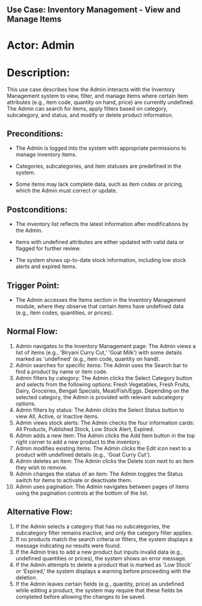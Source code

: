 ## ﻿Use Case: Inventory Management - View and Manage Items 

# Actor: Admin

# Description:

This use case describes how the Admin interacts with the Inventory Management system to view, filter, and manage items where certain item attributes (e.g., item code, quantity on hand, price) are currently undefined. The Admin can search for items, apply filters based on category, subcategory, and status, and modify or delete product information.


## **Preconditions:**
- The Admin is logged into the system with appropriate permissions to manage inventory items.

- Categories, subcategories, and item statuses are predefined in the system.

- Some items may lack complete data, such as item codes or pricing, which the Admin must correct or update.


## **Postconditions:**
- The inventory list reflects the latest information after modifications by the Admin.

- Items with undefined attributes are either updated with valid data or flagged for further review.

- The system shows up-to-date stock information, including low stock alerts and expired items.

## **Trigger Point:**
- The Admin accesses the Items section in the Inventory Management module, where they observe that certain items have undefined data (e.g., item codes, quantities, or prices).

## **Normal Flow:**
1. Admin navigates to the Inventory Management page: The Admin views a list of items (e.g., 'Biryani Curry Cut,' 'Goat Milk') with some details marked as 'undefined' (e.g., item code, quantity on hand).
1. Admin searches for specific items: The Admin uses the Search bar to find a product by name or item code.
1. Admin filters by category: The Admin clicks the Select Category button and selects from the following options: Fresh Vegetables, Fresh Fruits, Dairy, Groceries, Bengali Specials, Meat/Fish/Eggs. Depending on the selected category, the Admin is provided with relevant subcategory options.
1. Admin filters by status: The Admin clicks the Select Status button to view All, Active, or Inactive items.
1. Admin views stock alerts: The Admin checks the four information cards: All Products, Published Stock, Low Stock Alert, Expired.
1. Admin adds a new item: The Admin clicks the Add Item button in the top right corner to add a new product to the inventory.
1. Admin modifies existing items: The Admin clicks the Edit icon next to a product with undefined details (e.g., 'Goat Curry Cut').
1. Admin deletes an item: The Admin clicks the Delete icon next to an item they wish to remove.
1. Admin changes the status of an item: The Admin toggles the Status switch for items to activate or deactivate them.
1. Admin uses pagination: The Admin navigates between pages of items using the pagination controls at the bottom of the list.

## **Alternative Flow:**
1. If the Admin selects a category that has no subcategories, the subcategory filter remains inactive, and only the category filter applies.
1. If no products match the search criteria or filters, the system displays a message indicating no results were found.
1. If the Admin tries to add a new product but inputs invalid data (e.g., undefined quantities or prices), the system shows an error message.
1. If the Admin attempts to delete a product that is marked as 'Low Stock' or 'Expired,' the system displays a warning before proceeding with the deletion.
1. If the Admin leaves certain fields (e.g., quantity, price) as undefined while editing a product, the system may require that these fields be completed before allowing the changes to be saved.
